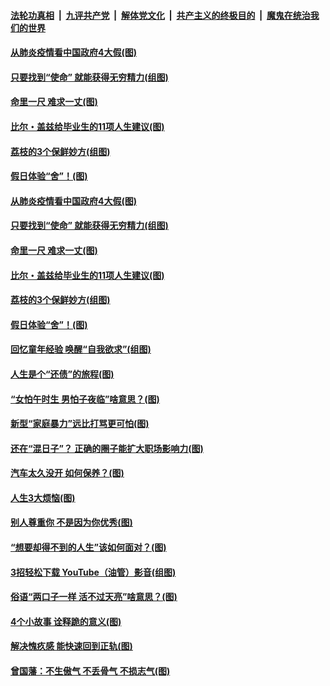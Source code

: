 ####  [法轮功真相](../../../../basic/blob/master/README.md?t=06221631) &nbsp;|&nbsp; [九评共产党](../../../../9ping.md/blob/master/README.md?t=06221631) &nbsp;|&nbsp; [解体党文化](../../../../jtdwh.md/blob/master/README.md?t=06221631)  &nbsp;|&nbsp; [共产主义的终极目的](../../../../gczydzjmd.md/blob/master/README.md?t=06221631) &nbsp;|&nbsp; [魔鬼在统治我们的世界](../../../../mgztzwmdsj.md/blob/master/README.md?t=06221631) 

#### [从肺炎疫情看中国政府4大假(图)](../pages/p8/937196.md?t=06221631) 

#### [只要找到“使命” 就能获得无穷精力(组图)](../pages/p8/937159.md?t=06221631) 

#### [命里一尺 难求一丈(图)](../pages/p8/936782.md?t=06221631) 

#### [比尔・盖兹给毕业生的11项人生建议(图)](../pages/p8/936231.md?t=06221631) 

#### [荔枝的3个保鲜妙方(组图)](../pages/p8/936950.md?t=06221631) 

#### [假日体验“舍”！(图)](../pages/p8/937183.md?t=06221631) 

#### [从肺炎疫情看中国政府4大假(图)](../pages/p8/937196.md?t=06221631) 

#### [只要找到“使命” 就能获得无穷精力(组图)](../pages/p8/937159.md?t=06221631) 

#### [命里一尺 难求一丈(图)](../pages/p8/936782.md?t=06221631) 

#### [比尔・盖兹给毕业生的11项人生建议(图)](../pages/p8/936231.md?t=06221631) 

#### [荔枝的3个保鲜妙方(组图)](../pages/p8/936950.md?t=06221631) 

#### [假日体验“舍”！(图)](../pages/p8/937183.md?t=06221631) 

#### [回忆童年经验 唤醒“自我欲求”(组图)](../pages/p8/937082.md?t=06221631) 

#### [人生是个“还债”的旅程(图)](../pages/p8/936768.md?t=06221631) 

#### [“女怕午时生 男怕子夜临”啥意思？(图)](../pages/p8/937081.md?t=06221631) 

#### [新型“家庭暴力”远比打骂更可怕(图)](../pages/p8/936230.md?t=06221631) 

#### [还在“混日子”？ 正确的圈子能扩大职场影响力(图)](../pages/p8/937049.md?t=06221631) 

#### [汽车太久没开 如何保养？(图)](../pages/p8/937035.md?t=06221631) 

#### [人生3大烦恼(图)](../pages/p8/936959.md?t=06221631) 

#### [别人尊重你 不是因为你优秀(图)](../pages/p8/936253.md?t=06221631) 

#### [“想要却得不到的人生”该如何面对？(图)](../pages/p8/936933.md?t=06221631) 

#### [3招轻松下载 YouTube（油管）影音(组图)](../pages/p8/936922.md?t=06221631) 

#### [俗语“两口子一样 活不过天亮”啥意思？(图)](../pages/p8/936917.md?t=06221631) 

#### [4个小故事 诠释跪的意义(图)](../pages/p8/936353.md?t=06221631) 

#### [解决愧疚感 能快速回到正轨(图)](../pages/p8/936834.md?t=06221631) 

#### [曾国藩：不生傲气 不丢骨气 不损志气(图)](../pages/p8/936248.md?t=06221631) 

